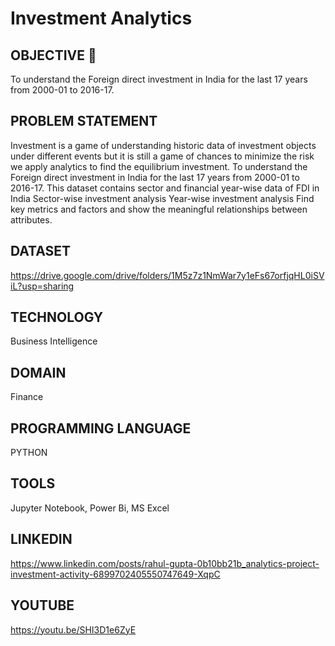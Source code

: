 # Investment Analytics
## OBJECTIVE 🎯
To understand the Foreign direct investment in India for the last 17 years from 2000-01
to 2016-17.
## PROBLEM STATEMENT
Investment is a game of understanding historic data of investment objects under
different events but it is still a game of chances to minimize the risk we apply analytics
to find the equilibrium investment.
To understand the Foreign direct investment in India for the last 17 years from 2000-01
to 2016-17. This dataset contains sector and financial year-wise data of FDI in India
Sector-wise investment analysis
Year-wise investment analysis
Find key metrics and factors and show the meaningful relationships between attributes.
## DATASET 
https://drive.google.com/drive/folders/1M5z7z1NmWar7y1eFs67orfjqHL0iSViL?usp=sharing
## TECHNOLOGY
Business Intelligence
## DOMAIN
Finance
## PROGRAMMING LANGUAGE
PYTHON
## TOOLS
Jupyter Notebook, Power Bi, MS Excel
## LINKEDIN 
https://www.linkedin.com/posts/rahul-gupta-0b10bb21b_analytics-project-investment-activity-6899702405550747649-XqpC
## YOUTUBE
https://youtu.be/SHI3D1e6ZyE

